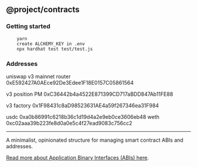 ## @project/contracts

### Getting started

```
    yarn 
    create ALCHEMY_KEY in .env
    npx hardhat test test/test.js
```

### Addresses

uniswap v3 mainnet router 0xE592427A0AEce92De3Edee1F18E0157C05861564

v3 position PM 0xC36442b4a4522E871399CD717aBDD847Ab11FE88

v3 factory 0x1F98431c8aD98523631AE4a59f267346ea31F984

usdc 0xa0b86991c6218b36c1d19d4a2e9eb0ce3606eb48
weth 0xc02aaa39b223fe8d0a0e5c4f27ead9083c756cc2





-------

A minimalist, opinionated structure for managing smart contract ABIs and addresses.

[Read more about Application Binary Interfaces (ABIs) here](https://ethereum.stackexchange.com/questions/234/what-is-an-abi-and-why-is-it-needed-to-interact-with-contracts).
